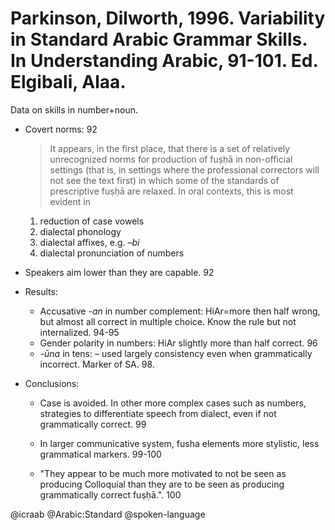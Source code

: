 # Parkinson, Dilworth, 1996. Variability in Standard Arabic Grammar Skills. In Understanding Arabic, 91-101. Ed. Elgibali, Alaa.

Data on skills in number+noun.

- Covert norms: 92

    > It appears, in the first place, that there is a set of relatively unrecognized norms for production of fuṣḥā in non-official settings (that is, in settings where the professional correctors will not see the text first) in which some of the standards of prescriptive fuṣḥā are relaxed. In oral contexts, this is most evident in  

	1. reduction of case vowels  
	2. dialectal phonology  
	3. dialectal affixes, e.g. *–bi*  
	1. dialectal pronunciation of numbers  

- Speakers aim lower than they are capable. 92

- Results:
    - Accusative *-an* in number complement: HiAr=more then half wrong, but almost all correct in multiple choice. Know the rule but not internalized. 94-95
    - Gender polarity in numbers: HiAr slightly more than half correct. 96
    - *-ūna* in tens: – used largely consistency even when grammatically incorrect. Marker of SA. 98.

- Conclusions:

    - Case is avoided. In other more complex cases such as numbers, strategies to differentiate speech from dialect, even if not grammatically correct. 99

    - In larger communicative system, fusha elements more stylistic, less grammatical markers. 99-100

    - "They appear to be much more motivated to not be seen as producing Colloquial than they are to be seen as producing grammatically correct fuṣḥā.". 100

@icraab
@Arabic:Standard
@spoken-language
